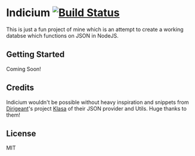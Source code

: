 # Indicium [![Build Status](https://travis-ci.org/AdityaTD/indicium.svg?branch=master)](https://travis-ci.org/AdityaTD/indicium)
This is just a fun project of mine which is an attempt to create a working databse which functions on JSON in NodeJS.

## Getting Started
Coming Soon!

## Credits
Indicium wouldn't be possible without heavy inspiration and snippets from [Dirigeant](https://github.com/dirigeants)'s project [Klasa](https://github.com/dirigeants/klasa) of their JSON provider and Utils. Huge thanks to them!

## License
MIT